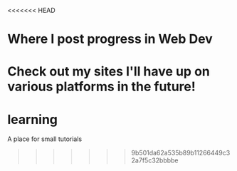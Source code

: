 <<<<<<< HEAD
# Where I post progress in Web Dev

Check out my sites I'll have up on various platforms in the future!
=======
# learning
A place for small tutorials
>>>>>>> 9b501da62a535b89b11266449c32a7f5c32bbbbe
